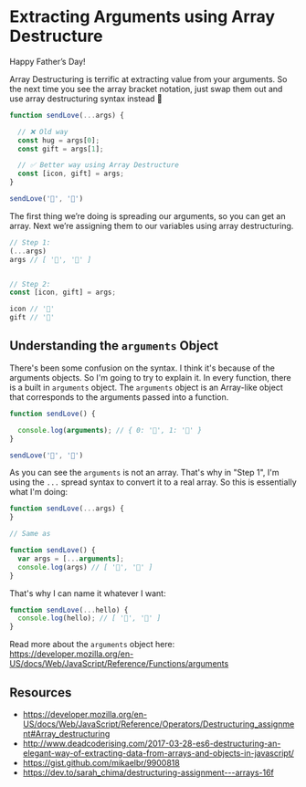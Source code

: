 # Extracting Arguments using Array Destructure

Happy Father’s Day!

Array Destructuring is terrific at extracting value from your arguments. So the next time you see the array bracket notation, just swap them out and use array destructuring syntax instead 🎉


```javascript
function sendLove(...args) {

  // ❌ Old way
  const hug = args[0];
  const gift = args[1];

  // ✅ Better way using Array Destructure
  const [icon, gift] = args;
}

sendLove('🤗', '🎁')
```

The first thing we’re doing is spreading our arguments, so you can get an array. Next we’re assigning them to our variables using array destructuring.

```javascript
// Step 1:
(...args)
args // [ '🤗', '🎁' ]


// Step 2:
const [icon, gift] = args;

icon // '🤗'
gift // '🎁'
```

## Understanding the `arguments` Object

There's been some confusion on the syntax. I think it's because of the arguments objects. So I'm going to try to explain it. In every function, there is a built in `arguments` object. The `arguments` object is an Array-like object that corresponds to the arguments passed into a function.

```javascript
function sendLove() {

  console.log(arguments); // { 0: '🤗', 1: '🎁' }
}

sendLove('🤗', '🎁')
```

As you can see the `arguments` is not an array. That's why in "Step 1", I'm using the `...` spread syntax to convert it to a real array. So this is essentially what I'm doing:

```javascript
function sendLove(...args) {
}

// Same as

function sendLove() {
  var args = [...arguments];
  console.log(args) // [ '🤗', '🎁' ]
}
```

That's why I can name it whatever I want:

```javascript
function sendLove(...hello) {
  console.log(hello); // [ '🤗', '🎁' ]
}
```

Read more about the `arguments` object here:
https://developer.mozilla.org/en-US/docs/Web/JavaScript/Reference/Functions/arguments


## Resources

- https://developer.mozilla.org/en-US/docs/Web/JavaScript/Reference/Operators/Destructuring_assignment#Array_destructuring
- http://www.deadcoderising.com/2017-03-28-es6-destructuring-an-elegant-way-of-extracting-data-from-arrays-and-objects-in-javascript/
- https://gist.github.com/mikaelbr/9900818
- https://dev.to/sarah_chima/destructuring-assignment---arrays-16f
